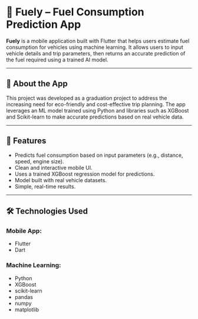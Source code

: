 # 🚗 Fuely – Fuel Consumption Prediction App

**Fuely** is a mobile application built with Flutter that helps users estimate fuel consumption for vehicles using machine learning. It allows users to input vehicle details and trip parameters, then returns an accurate prediction of the fuel required using a trained AI model.

---

## 📱 About the App

This project was developed as a graduation project to address the increasing need for eco-friendly and cost-effective trip planning. The app leverages an ML model trained using Python and libraries such as XGBoost and Scikit-learn to make accurate predictions based on real vehicle data.

---

## 🎯 Features

- Predicts fuel consumption based on input parameters (e.g., distance, speed, engine size).
- Clean and interactive mobile UI.
- Uses a trained XGBoost regression model for predictions.
- Model built with real vehicle datasets.
- Simple, real-time results.

---

## 🛠️ Technologies Used

### Mobile App:
- Flutter
- Dart

### Machine Learning:
- Python
- XGBoost
- scikit-learn
- pandas
- numpy
- matplotlib
 
